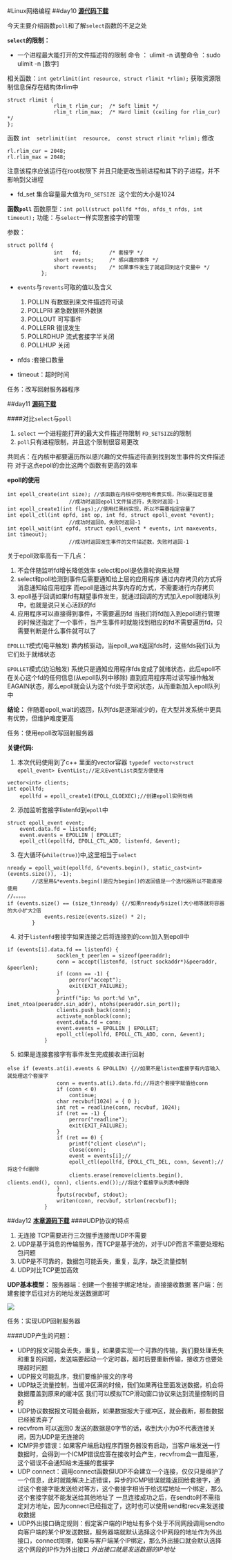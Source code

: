 #Linux网络编程
##day10
[**源代码下载**](../code/day10.rar)

今天主要介绍函数`poll`和了解`select`函数的不足之处

**`select`的限制：**

* 一个进程最大能打开的文件描述符的限制
	命令 ： ulimit -n
	调整命令 ：sudo ulimit -n [数字]
	
相关函数：`int getrlimit(int resource, struct rlimit *rlim);`
	获取资源限制信息保存在结构体rlim中
```
struct rlimit {
               rlim_t rlim_cur;  /* Soft limit */
               rlim_t rlim_max;  /* Hard limit (ceiling for rlim_cur) */
};	
```
函数 `int  setrlimit(int  resource,  const struct rlimit *rlim);`
修改
```
rl.rlim_cur = 2048;
rl.rlim_max = 2048;
```
注意该程序应该运行在root权限下
并且只能更改当前进程和其下的子进程，并不影响到父进程

* fd_set 集合容量最大值为`FD_SETSIZE `这个宏的大小是1024


**函数`poll`**
函数原型：`int poll(struct pollfd *fds, nfds_t nfds, int timeout);`
功能：与`select`一样实现套接字的管理

参数：
```
struct pollfd {
               int   fd;         /* 套接字 */
               short events;     /* 感兴趣的事件 */
               short revents;    /* 如果事件发生了就返回到这个变量中 */
           };
```
* `events`与`revents`可取的值以及含义
   1. POLLIN 有数据到来文件描述符可读
   2. POLLPRI 紧急数据带外数据
   3. POLLOUT 可写事件
   4. POLLERR 错误发生
   5. POLLRDHUP 流式套接字半关闭
   6. POLLHUP 关闭

* nfds :套接口数量
* timeout：超时时间

任务：改写回射服务器程序


##day11
[**源码下载**](../code/day11.rar)

####对比`select`与`poll`

1. `select` 一个进程能打开的最大文件描述符限制  `FD_SETSIZE`的限制
2. `poll`只有进程限制，并且这个限制很容易更改

共同点：在内核中都要遍历所以感兴趣的文件描述符直到找到发生事件的文件描述符
对于这点epoll的会比这两个函数有更高的效率


**epoll的使用**

```
int epoll_create(int size); //该函数在内核中使用哈希表实现，所以要指定容量
　　　　　　　　　　　　//成功时返回epoll文件描述符，失败时返回-1
int epoll_create1(int flags);//使用红黑树实现，所以不需要指定容量了
int epoll_ctl(int epfd, int op, int fd, struct epoll_event *event);
　　　　　　　　　　　　//成功时返回0，失败时返回-1
int epoll_wait(int epfd, struct epoll_event * events, int maxevents, int timeout);
　　　　　　　　　　　　//成功时返回发生事件的文件描述数，失败时返回-1
```

关于epoll效率高有一下几点：

1. 不会伴随监听fd增长降低效率 select和poll是依靠轮询来处理
2. select和poll检测到事件后需要通知给上层的应用程序
通过内存拷贝的方式将消息通知给应用程序
而epoll是通过共享内存的方式，不需要进行内存拷贝
3. epoll基于回调如果fd有期望事件发生，就通过回调的方式加入epoll就绪队列中，也就是说只关心活跃的fd
4. 应用程序可以直接得到事件，不需要遍历fd
当我们将fd加入到epoll进行管理的时候还指定了一个事件，当产生事件时就能找到相应的fd不需要遍历fd，只需要判断是什么事件就可以了

`EPOLLLT`模式(电平触发)
靠内核驱动，当epoll_wait返回fds时，这些fds我们认为它们处于就绪状态

`EPOLLET`模式(边沿触发)
系统只是通知应用程序fds变成了就绪状态，此后epoll不在关心这个fd的任何信息(从epoll队列中移除)
直到应用程序用过读写操作触发EAGAIN状态，那么epoll就会认为这个fd处于空闲状态，从而重新加入epoll队列中

**结论：**
伴随着epoll_wait的返回，队列fds是逐渐减少的，在大型并发系统中更具有优势，但维护难度更高

任务：使用epoll改写回射服务器

**关键代码:**

1. 本次代码使用到了c++ 里面的vector容器 `typedef vector<struct epoll_event> EventList;//定义EventList类型方便使用`
```
vector<int> clients; 
int epollfd;
	epollfd = epoll_create1(EPOLL_CLOEXEC);//创建epoll实例句柄
```

2. 添加监听套接字listenfd到`epoll`中
```
struct epoll_event event;
	event.data.fd = listenfd;
	event.events = EPOLLIN | EPOLLET;
	epoll_ctl(epollfd, EPOLL_CTL_ADD, listenfd, &event);
```
3. 在大循环(`while(true)`)中,这里相当于`select`
```
nready = epoll_wait(epollfd, &*events.begin(), static_cast<int>(events.size()), -1);
		//这里用&*events.begin()是应为begin()的返回值是一个迭代器所以不能直接使用
//。。。。。
if (events.size() == (size_t)nready) {//如果nready与size()大小相等就将容器的大小扩大2倍
			events.resize(events.size() * 2);
		}
```
4. 对于`listenfd`套接字如果连接之后将连接到的`conn`加入到epoll中
```
if (events[i].data.fd == listenfd) {
				socklen_t peerlen = sizeof(peeraddr);
				conn = accept(listenfd, (struct sockaddr*)&peeraddr, &peerlen);
				if (conn == -1) {
					perror("accept");
					exit(EXIT_FAILURE);
				}
				printf("ip: %s port:%d \n", inet_ntoa(peeraddr.sin_addr), ntohs(peeraddr.sin_port));
				clients.push_back(conn);
				activate_nonblock(conn);
				event.data.fd = conn;
				event.events = EPOLLIN | EPOLLET;
				epoll_ctl(epollfd, EPOLL_CTL_ADD, conn, &event);
			}
```
5. 如果是连接套接字有事件发生完成接收进行回射
```
else if (events.at(i).events & EPOLLIN) {//如果不是listen套接字有内容输入就处理这个套接字
				conn = events.at(i).data.fd;//将这个套接字赋值给conn
				if (conn < 0)
					continue;
				char recvbuf[1024] = { 0 };
				int ret = readline(conn, recvbuf, 1024);
				if (ret == -1) {
					perror("readline");
					exit(EXIT_FAILURE);
				}
				if (ret == 0) {
					printf("client close\n");
					close(conn);
					event = events[i];//
					epoll_ctl(epollfd, EPOLL_CTL_DEL, conn, &event);//将这个fd删除
					clients.erase(remove(clients.begin(), clients.end(), conn), clients.end());//将这个套接字从列表中删除
				}
				fputs(recvbuf, stdout);
				writen(conn, recvbuf, strlen(recvbuf));
			}
```


##day12
[**本章源码下载**](../code/day12.rar)
####UDP协议的特点
1. 无连接 TCP需要进行三次握手连接而UDP不需要
2. UDP是基于消息的传输服务，而TCP是基于流的，对于UDP而言不需要处理粘包问题
3. UDP是不可靠的，数据包可能丢失，重复，乱序，缺乏流量控制
4. UDP对比TCP更加高效

**UDP基本模型：**
服务器端：创建一个套接字绑定地址，直接接收数据
客户端：创建套接字后往对方的地址发送数据即可

![](image/UDP基本模型.png)

任务：实现UDP回射服务器

####UDP产生的问题：

* UDP的报文可能会丢失，重复，如果要实现一个可靠的传输，我们要处理丢失和重复的问题，发送端要起动一个定时器，超时后要重新传输，接收方也要处理超时问题
* UDP报文可能乱序，我们要维护报文的序号
* UDP缺乏流量控制，当缓冲区满的时候，我们如果再往里面发送数据，机会将数据覆盖到原来的缓冲区
我们可以模拟TCP滑动窗口协议来达到流量控制的目的
* UDP协议数据报文可能会截断，如果数据报大于缓冲区，就会截断，那些数据已经被丢弃了
* recvfrom 可以返回0  发送的数据是0字节的话，收到大小为0不代表连接关闭，因为UDP是无连接的
* ICMP异步错误：如果客户端启动程序而服务器没有启动，当客户端发送一行数据时，会得到一个ICMP错误应答在接收时会产生，recvfrom会一直阻塞，这个错误不会通知给未连接的套接字
* UDP connect：调用connect函数但UDP不会建立一个连接，仅仅只是维护了一个信息，此时就能解决上述错误，异步的ICMP错误就能返回给套接字，通过这个套接字能发送给对等方，这个套接字相当于给远程地址一个绑定，那么这个套接字就不能发送给其他地址了
一旦连接成功之后，在sendto时不需指定对方地址，因为connect已经指定了，这时也可以使用send和recv来发送接收数据
* UDP外出接口确定规则：假定客户端的IP地址有多个处于不同网段调用sendto向客户端的某个IP发送数据，服务器端就默认选择这个IP网段的地址作为外出接口，connect同理，如果与客户端某个IP绑定，那么外出接口就会默认选择这个网段的IP作为外出接口
*外出接口就是发送数据的IP地址*

